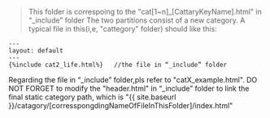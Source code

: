> This folder is correspoing to the "cat[1~n]_[CattaryKeyName].html" in “_include” folder
> The two partitions consist of a new category.
> A typical file in this(i,e, "cattegory" folder) should like this:
~~~
---
layout: default
---
{%include cat2_life.html%}   //the file in “_include” folder
~~~

Regarding the file in “_include” folder,pls refer to "catX_example.html".
DO NOT FORGET to modify the "header.html" in “_include” folder to link the final static category path, which is "{{ site.baseurl }}/catagory/[corresspongdingNameOfFileInThisFolder]/index.html"
